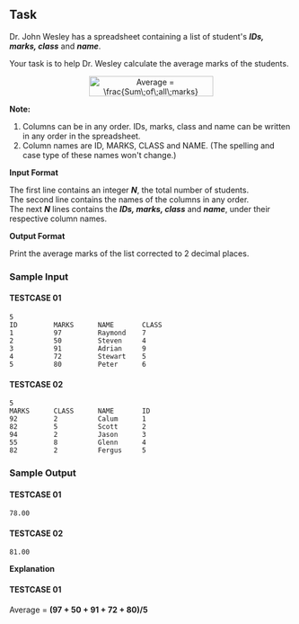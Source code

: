 ## Task

Dr. John Wesley has a spreadsheet containing a list of student's ***IDs, marks, class*** and ***name***.  

Your task is to help Dr. Wesley calculate the average marks of the students.  
  
<p align="center">
    <img src="http://www.sciweavers.org/tex2img.php?eq=%20Average%20%3D%20%5Cfrac%7BSum%5C%3Bof%5C%3Ball%5C%3Bmarks%7D%7BTotal%5C%3Bstudents%7D%20&bc=White&fc=Black&im=jpg&fs=12&ff=modern&edit=0" align="center" border="0" alt=" Average = \frac{Sum\;of\;all\;marks}{Total\;students} " width="221" height="36" />
</p>

**Note:**  
1. Columns can be in any order. IDs, marks, class and name can be written in any order in the spreadsheet.  
2. Column names are ID, MARKS, CLASS and NAME. (The spelling and case type of these names won't change.)  

**Input Format**

The first line contains an integer ***N***, the total number of students.  
The second line contains the names of the columns in any order.  
The next ***N*** lines contains the ***IDs, marks, class*** and ***name***, under their respective column names.  

**Output Format**

Print the average marks of the list corrected to 2 decimal places.

### Sample Input

#### TESTCASE 01
```
5
ID         MARKS      NAME       CLASS     
1          97         Raymond    7         
2          50         Steven     4         
3          91         Adrian     9         
4          72         Stewart    5         
5          80         Peter      6   
```
#### TESTCASE 02
```
5
MARKS      CLASS      NAME       ID        
92         2          Calum      1         
82         5          Scott      2         
94         2          Jason      3         
55         8          Glenn      4         
82         2          Fergus     5
```
### Sample Output

#### TESTCASE 01
```
78.00
```
#### TESTCASE 02
```
81.00
```
**Explanation**

#### TESTCASE 01

Average = **(97 + 50 + 91 + 72 + 80)/5**
